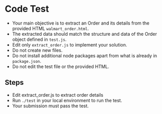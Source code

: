 # Code Test
* Your main objective is to extract an Order and its details from the provided HTML `walmart_order.html`.
* The extracted data should match the structure and data of the Order object defined in `test.js`.
* Edit only `extract_order.js` to implement your solution.
* Do not create new files.
* Do not install additional node packages apart from what is already in `package.json`.
* Do not edit the test file or the provided HTML.

## Steps
* Edit extract_order.js to extract order details
* Run `./test` in your local environment to run the test.
* Your submission must pass the test.


